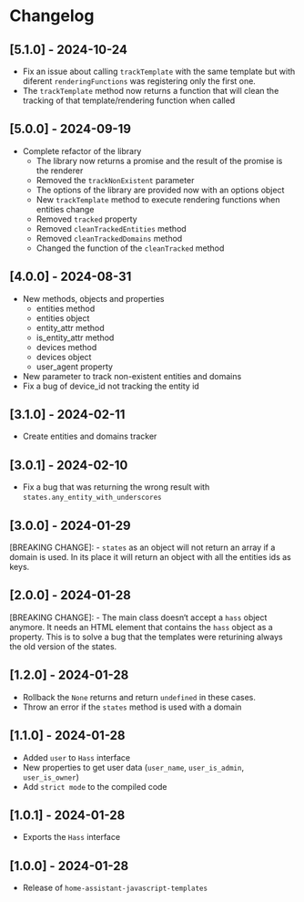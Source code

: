 # Changelog

## [5.1.0] - 2024-10-24

- Fix an issue about calling `trackTemplate` with the same template but with diferent `renderingFunctions` was registering only the first one.
- The `trackTemplate` method now returns a function that will clean the tracking of that template/rendering function when called

## [5.0.0] - 2024-09-19

- Complete refactor of the library
    * The library now returns a promise and the result of the promise is the renderer
    * Removed the `trackNonExistent` parameter
    * The options of the library are provided now with an options object
    * New `trackTemplate` method to execute rendering functions when entities change
    * Removed `tracked` property
    * Removed `cleanTrackedEntities` method
    * Removed `cleanTrackedDomains` method
    * Changed the function of the `cleanTracked` method

## [4.0.0] - 2024-08-31

- New methods, objects and properties
    * entities method
    * entities object
    * entity_attr method
    * is_entity_attr method
    * devices method
    * devices object
    * user_agent property
- New parameter to track non-existent entities and domains
- Fix a bug of device_id not tracking the entity id

## [3.1.0] - 2024-02-11

- Create entities and domains tracker

## [3.0.1] - 2024-02-10

- Fix a bug that was returning the wrong result with `states.any_entity_with_underscores`

## [3.0.0] - 2024-01-29

[BREAKING CHANGE]:
    - `states` as an object will not return an array if a domain is used. In its place it will return an object with all the entities ids as keys.

## [2.0.0] - 2024-01-28

[BREAKING CHANGE]:
    - The main class doesn‘t accept a `hass` object anymore. It needs an HTML element that contains the `hass` object as a property. This is to solve a bug that the templates were returining always the old version of the states.

## [1.2.0] - 2024-01-28

- Rollback the `None` returns and return `undefined` in these cases.
- Throw an error if the `states` method is used with a domain

## [1.1.0] - 2024-01-28

- Added `user` to `Hass` interface
- New properties to get user data (`user_name`, `user_is_admin`, `user_is_owner`)
- Add `strict mode` to the compiled code

## [1.0.1] - 2024-01-28

- Exports the `Hass` interface

## [1.0.0] - 2024-01-28

- Release of `home-assistant-javascript-templates`